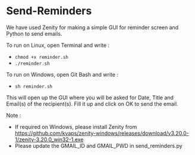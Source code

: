# Send-Reminders
We have used Zenity for making a simple GUI for reminder screen and Python to send emails.

To run on Linux, open Terminal and write :
* `chmod +x reminder.sh`
* `./reminder.sh`

To run on Windows, open Git Bash and write : 
* `sh reminder.sh`

This will open up the GUI where you will be asked for Date, Title and Email(s) of the recipient(s). Fill it up and click on OK to send the email.


Note : 
* If required on Windows, please install Zenity from https://github.com/kvaps/zenity-windows/releases/download/v3.20.0-1/zenity-3.20.0_win32-1.exe
* Please update the GMAIL_ID and GMAIL_PWD in send_reminders.py
